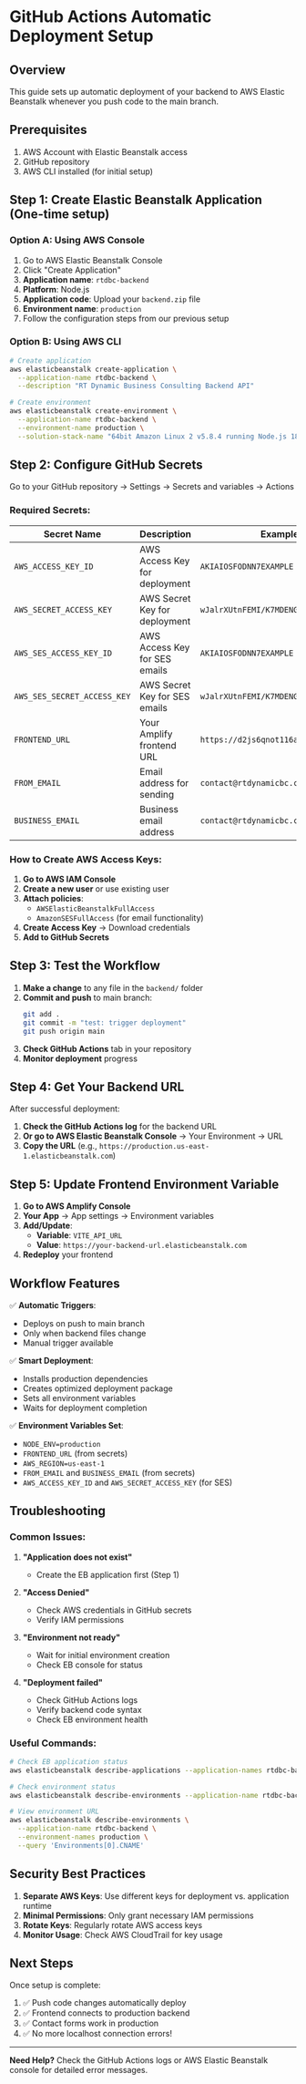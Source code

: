 # GitHub Actions Automatic Deployment Setup

## Overview
This guide sets up automatic deployment of your backend to AWS Elastic Beanstalk whenever you push code to the main branch.

## Prerequisites
1. AWS Account with Elastic Beanstalk access
2. GitHub repository
3. AWS CLI installed (for initial setup)

## Step 1: Create Elastic Beanstalk Application (One-time setup)

### Option A: Using AWS Console
1. Go to AWS Elastic Beanstalk Console
2. Click "Create Application"
3. **Application name**: `rtdbc-backend`
4. **Platform**: Node.js
5. **Application code**: Upload your `backend.zip` file
6. **Environment name**: `production`
7. Follow the configuration steps from our previous setup

### Option B: Using AWS CLI
```bash
# Create application
aws elasticbeanstalk create-application \
  --application-name rtdbc-backend \
  --description "RT Dynamic Business Consulting Backend API"

# Create environment
aws elasticbeanstalk create-environment \
  --application-name rtdbc-backend \
  --environment-name production \
  --solution-stack-name "64bit Amazon Linux 2 v5.8.4 running Node.js 18"
```

## Step 2: Configure GitHub Secrets

Go to your GitHub repository → Settings → Secrets and variables → Actions

### Required Secrets:

| Secret Name | Description | Example Value |
|-------------|-------------|---------------|
| `AWS_ACCESS_KEY_ID` | AWS Access Key for deployment | `AKIAIOSFODNN7EXAMPLE` |
| `AWS_SECRET_ACCESS_KEY` | AWS Secret Key for deployment | `wJalrXUtnFEMI/K7MDENG/bPxRfiCYEXAMPLEKEY` |
| `AWS_SES_ACCESS_KEY_ID` | AWS Access Key for SES emails | `AKIAIOSFODNN7EXAMPLE` |
| `AWS_SES_SECRET_ACCESS_KEY` | AWS Secret Key for SES emails | `wJalrXUtnFEMI/K7MDENG/bPxRfiCYEXAMPLEKEY` |
| `FRONTEND_URL` | Your Amplify frontend URL | `https://d2js6qnot116a8.cloudfront.net` |
| `FROM_EMAIL` | Email address for sending | `contact@rtdynamicbc.co.za` |
| `BUSINESS_EMAIL` | Business email address | `contact@rtdynamicbc.co.za` |

### How to Create AWS Access Keys:

1. **Go to AWS IAM Console**
2. **Create a new user** or use existing user
3. **Attach policies**:
   - `AWSElasticBeanstalkFullAccess`
   - `AmazonSESFullAccess` (for email functionality)
4. **Create Access Key** → Download credentials
5. **Add to GitHub Secrets**

## Step 3: Test the Workflow

1. **Make a change** to any file in the `backend/` folder
2. **Commit and push** to main branch:
   ```bash
   git add .
   git commit -m "test: trigger deployment"
   git push origin main
   ```
3. **Check GitHub Actions** tab in your repository
4. **Monitor deployment** progress

## Step 4: Get Your Backend URL

After successful deployment:
1. **Check the GitHub Actions log** for the backend URL
2. **Or go to AWS Elastic Beanstalk Console** → Your Environment → URL
3. **Copy the URL** (e.g., `https://production.us-east-1.elasticbeanstalk.com`)

## Step 5: Update Frontend Environment Variable

1. **Go to AWS Amplify Console**
2. **Your App** → App settings → Environment variables
3. **Add/Update**:
   - **Variable**: `VITE_API_URL`
   - **Value**: `https://your-backend-url.elasticbeanstalk.com`
4. **Redeploy** your frontend

## Workflow Features

✅ **Automatic Triggers**:
- Deploys on push to main branch
- Only when backend files change
- Manual trigger available

✅ **Smart Deployment**:
- Installs production dependencies
- Creates optimized deployment package
- Sets all environment variables
- Waits for deployment completion

✅ **Environment Variables Set**:
- `NODE_ENV=production`
- `FRONTEND_URL` (from secrets)
- `AWS_REGION=us-east-1`
- `FROM_EMAIL` and `BUSINESS_EMAIL` (from secrets)
- `AWS_ACCESS_KEY_ID` and `AWS_SECRET_ACCESS_KEY` (for SES)

## Troubleshooting

### Common Issues:

1. **"Application does not exist"**
   - Create the EB application first (Step 1)

2. **"Access Denied"**
   - Check AWS credentials in GitHub secrets
   - Verify IAM permissions

3. **"Environment not ready"**
   - Wait for initial environment creation
   - Check EB console for status

4. **"Deployment failed"**
   - Check GitHub Actions logs
   - Verify backend code syntax
   - Check EB environment health

### Useful Commands:

```bash
# Check EB application status
aws elasticbeanstalk describe-applications --application-names rtdbc-backend

# Check environment status
aws elasticbeanstalk describe-environments --application-name rtdbc-backend

# View environment URL
aws elasticbeanstalk describe-environments \
  --application-name rtdbc-backend \
  --environment-names production \
  --query 'Environments[0].CNAME'
```

## Security Best Practices

1. **Separate AWS Keys**: Use different keys for deployment vs. application runtime
2. **Minimal Permissions**: Only grant necessary IAM permissions
3. **Rotate Keys**: Regularly rotate AWS access keys
4. **Monitor Usage**: Check AWS CloudTrail for key usage

## Next Steps

Once setup is complete:
1. ✅ Push code changes automatically deploy
2. ✅ Frontend connects to production backend
3. ✅ Contact forms work in production
4. ✅ No more localhost connection errors!

---

**Need Help?** Check the GitHub Actions logs or AWS Elastic Beanstalk console for detailed error messages.